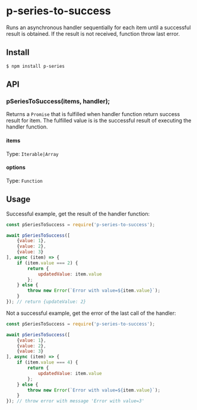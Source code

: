 # p-series-to-success

Runs an asynchronous handler sequentially for each item until a successful result is obtained. If the result is not received, function throw last error.

## Install

```
$ npm install p-series
```

## API

### pSeriesToSuccess(items, handler);

Returns a `Promise` that is fulfilled when handler function return success result for item. The fulfilled value is is the successful result of executing the handler function.

#### items

Type: `Iterable|Array`

#### options

Type: `Function`

## Usage

Successful example, get the result of the handler function:

```js
const pSeriesToSuccess = require('p-series-to-success');

await pSeriesToSuccess([
	{value: 1},
	{value: 2},
	{value: 3}
], async (item) => {
	if (item.value === 2) {
		return {
			updatedValue: item.value
		};
	} else {
		throw new Error(`Error with value=${item.value}`);
	}
}); // return {updateValue: 2}
```


Not a successful example, get the error of the last call of the handler:

```js
const pSeriesToSuccess = require('p-series-to-success');

await pSeriesToSuccess([
	{value: 1},
	{value: 2},
	{value: 3}
], async (item) => {
	if (item.value === 4) {
		return {
			updatedValue: item.value
		};
	} else {
		throw new Error(`Error with value=${item.value}`);
	}
}); // throw error with message 'Error with value=3'
```

